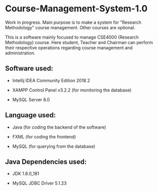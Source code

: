 # Course-Management-System-1.0

Work in progress. Main purpose is to make a system for "Research Methodology" course management. Other courses are optional.

This is a software mainly focused to manage CSE4000 (Research Methodology) course. Here student, Teacher and Chairman can perform their respective operations regarding course management and administration.

## Software used:
 * Intellij IDEA Community Edition 2018.2

 * XAMPP Control Panel v3.2.2 (for monitoring the database)

 * MySQL Server 8.0

## Language used:
 * Java (for coding the backend of the software)

 * FXML (for coding the frontend)

 * MySQL (for querying from the database)

## Java Dependencies used:
 * JDK 1.8.0_181

 * MySQL JDBC Driver 5.1.23
